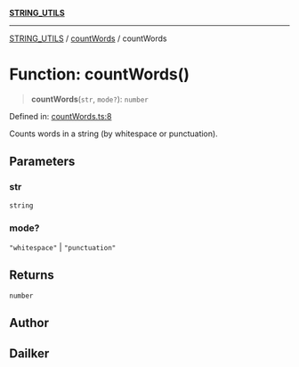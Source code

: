 [**STRING_UTILS**](../../README.md)

***

[STRING_UTILS](../../README.md) / [countWords](../README.md) / countWords

# Function: countWords()

> **countWords**(`str`, `mode?`): `number`

Defined in: [countWords.ts:8](https://github.com/dailker/everyutil/blob/eec8191ac77814ae7059b0b875a0b45726d5172e/src/string/countWords.ts#L8)

Counts words in a string (by whitespace or punctuation).

## Parameters

### str

`string`

### mode?

`"whitespace"` | `"punctuation"`

## Returns

`number`

## Author

## Dailker
